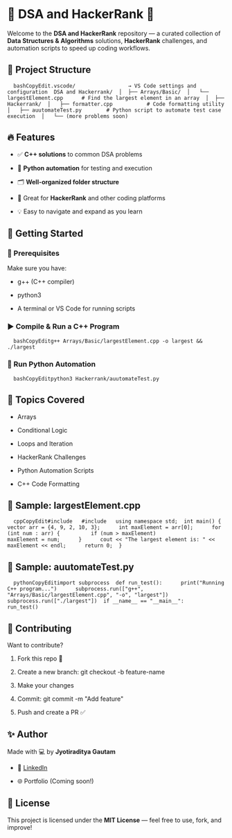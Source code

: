 🧠 DSA and HackerRank 🚀
========================

Welcome to the **DSA and HackerRank** repository — a curated collection of **Data Structures & Algorithms** solutions, **HackerRank** challenges, and automation scripts to speed up coding workflows.

📁 Project Structure
--------------------

`   bashCopyEdit.vscode/                 → VS Code settings and configuration  DSA and Hackerrank/  │  ├── Arrays/Basic/  │   └── largestElement.cpp      # Find the largest element in an array  │  ├── Hackerrank/  │   ├── formatter.cpp           # Code formatting utility  │   ├── auutomateTest.py        # Python script to automate test case execution  │   └── (more problems soon)   `

🔥 Features
-----------

*   ✅ **C++ solutions** to common DSA problems
    
*   🧪 **Python automation** for testing and execution
    
*   🗂️ **Well-organized folder structure**
    
*   📘 Great for **HackerRank** and other coding platforms
    
*   💡 Easy to navigate and expand as you learn
    

🚀 Getting Started
------------------

### 🧰 Prerequisites

Make sure you have:

*   g++ (C++ compiler)
    
*   python3
    
*   A terminal or VS Code for running scripts
    

### ▶️ Compile & Run a C++ Program

`   bashCopyEditg++ Arrays/Basic/largestElement.cpp -o largest && ./largest   `

### 🧪 Run Python Automation

`   bashCopyEditpython3 Hackerrank/auutomateTest.py   `

📌 Topics Covered
-----------------

*   Arrays
    
*   Conditional Logic
    
*   Loops and Iteration
    
*   HackerRank Challenges
    
*   Python Automation Scripts
    
*   C++ Code Formatting
    

🧠 Sample: largestElement.cpp
-----------------------------

`   cppCopyEdit#include   #include   using namespace std;  int main() {      vector arr = {4, 9, 2, 10, 3};      int maxElement = arr[0];      for (int num : arr) {          if (num > maxElement)              maxElement = num;      }      cout << "The largest element is: " << maxElement << endl;      return 0;  }   `

🧪 Sample: auutomateTest.py
---------------------------

`   pythonCopyEditimport subprocess  def run_test():      print("Running C++ program...")      subprocess.run(["g++", "Arrays/Basic/largestElement.cpp", "-o", "largest"])      subprocess.run(["./largest"])  if __name__ == "__main__":      run_test()   `

🤝 Contributing
---------------

Want to contribute?

1.  Fork this repo 🍴
    
2.  Create a new branch: git checkout -b feature-name
    
3.  Make your changes
    
4.  Commit: git commit -m "Add feature"
    
5.  Push and create a PR ✅
    

✨ Author
--------

Made with 💻 by **Jyotiraditya Gautam**

*   💼 [LinkedIn](https://www.linkedin.com/in/jyotiradityagautam/)
    
*   🌐 Portfolio (Coming soon!)
    

📄 License
----------

This project is licensed under the **MIT License** — feel free to use, fork, and improve!
